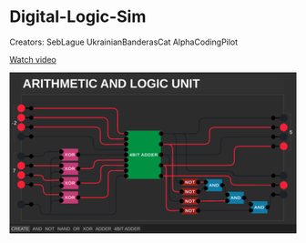 # Digital-Logic-Sim

Creators: SebLague
          UkrainianBanderasCat
          AlphaCodingPilot
         

[Watch video](https://www.youtube.com/watch?v=QZwneRb-zqA)

![Simulation Screenshot](https://raw.githubusercontent.com/SebLague/Images/master/ALU.png)
